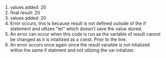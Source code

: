 1. values added: 20
2. final result: 20
3. values added: 20
4. Error occurs, this is because result is not defined outside of the if statement and utlizes "let" which doesn't save the value stored.
5. An error can occur when this code is run as the variable of result cannot be changed as it is intailized as a const. Prior to the line.
6. An error occurs once again since the result varaible is not intialized within the same if statment and not utlizing the var intializer.
